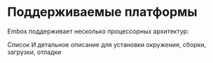 # Поддерживаемые платформы

Embox поддерживает несколько процессорных архитектур:

Список
И детальное описание для установки окружения, сборки, загрузки, отладки
